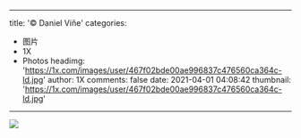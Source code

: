 
---
title: '© Daniel Viñe'
categories: 
 - 图片
 - 1X
 - Photos
headimg: 'https://1x.com/images/user/467f02bde00ae996837c476560ca364c-ld.jpg'
author: 1X
comments: false
date: 2021-04-01 04:08:42
thumbnail: 'https://1x.com/images/user/467f02bde00ae996837c476560ca364c-ld.jpg'
---

<div>   
<img src="https://1x.com/images/user/467f02bde00ae996837c476560ca364c-ld.jpg" referrerpolicy="no-referrer">  
</div>
            
